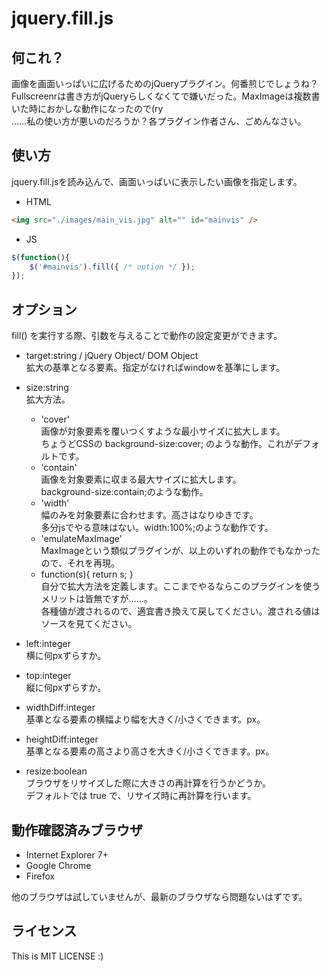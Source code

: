 jquery.fill.js
==============

何これ？
--------
画像を画面いっぱいに広げるためのjQueryプラグイン。何番煎じでしょうね？  
Fullscreenrは書き方がjQueryらしくなくてで嫌いだった。MaxImageは複数書いた時におかしな動作になったので(ry  
……私の使い方が悪いのだろうか？各プラグイン作者さん、ごめんなさい。


使い方
------
jquery.fill.jsを読み込んで、画面いっぱいに表示したい画像を指定します。

* HTML
```html
<img src="./images/main_vis.jpg" alt="" id="mainvis" />
```

* JS
```javascript
$(function(){
    $('#mainvis').fill({ /* option */ });
});
```


オプション
----------
fill() を実行する際、引数を与えることで動作の設定変更ができます。

* target:string / jQuery Object/ DOM Object  
  拡大の基準となる要素。指定がなければwindowを基準にします。

* size:string  
  拡大方法。
  * 'cover'  
    画像が対象要素を覆いつくすような最小サイズに拡大します。  
    ちょうどCSSの background-size:cover; のような動作。これがデフォルトです。
  * 'contain'  
    画像を対象要素に収まる最大サイズに拡大します。  
    background-size:contain;のような動作。
  * 'width'  
    幅のみを対象要素に合わせます。高さはなりゆきです。  
    多分jsでやる意味はない。width:100%;のような動作です。
  * 'emulateMaxImage'  
    MaxImageという類似プラグインが、以上のいずれの動作でもなかったので、それを再現。  
  * function(s){ return s; }  
    自分で拡大方法を定義します。ここまでやるならこのプラグインを使うメリットは皆無ですが……。  
    各種値が渡されるので、適宜書き換えて戻してください。渡される値はソースを見てください。

* left:integer  
  横に何pxずらすか。  

* top:integer  
  縦に何pxずらすか。

* widthDiff:integer  
  基準となる要素の横幅より幅を大きく/小さくできます。px。

* heightDiff:integer  
  基準となる要素の高さより高さを大きく/小さくできます。px。

* resize:boolean  
  ブラウザをリサイズした際に大きさの再計算を行うかどうか。  
  デフォルトでは true で、リサイズ時に再計算を行います。


動作確認済みブラウザ
--------------------
* Internet Explorer 7+
* Google Chrome
* Firefox

他のブラウザは試していませんが、最新のブラウザなら問題ないはずです。


ライセンス
----------
This is MIT LICENSE :)

